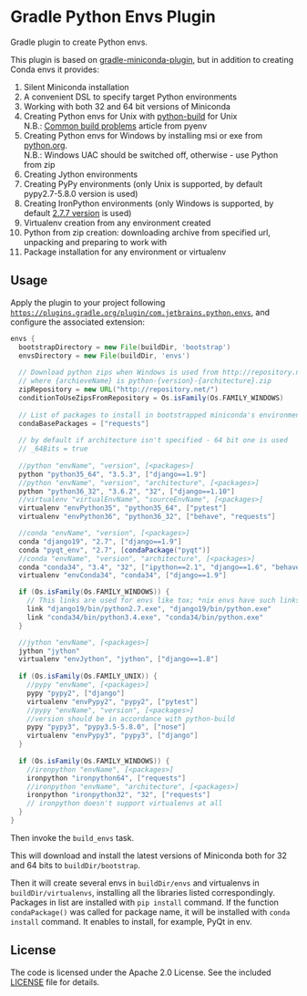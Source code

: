 Gradle Python Envs Plugin
========================

Gradle plugin to create Python envs.

This plugin is based on [gradle-miniconda-plugin](https://github.com/palantir/gradle-miniconda-plugin),
but in addition to creating Conda envs it provides:

1. Silent Miniconda installation
2. A convenient DSL to specify target Python environments 
3. Working with both 32 and 64 bit versions of Miniconda
4. Creating Python envs for Unix with [python-build](https://github.com/pyenv/pyenv/tree/master/plugins/python-build) for Unix
<br>N.B.: [Common build problems](https://github.com/pyenv/pyenv/wiki/Common-build-problems) article from pyenv
5. Creating Python envs for Windows by installing msi or exe from [python.org](https://www.python.org/). 
<br>N.B.: Windows UAC should be switched off, otherwise - use Python from zip
6. Creating Jython environments
7. Creating PyPy environments (only Unix is supported, by default pypy2.7-5.8.0 version is used)
8. Creating IronPython environments (only Windows is supported, by default [2.7.7 version](https://github.com/IronLanguages/ironpython2/releases/tag/ipy-2.7.7) is used)
9. Virtualenv creation from any environment created
10. Python from zip creation: downloading archive from specified url, unpacking and preparing to work with
11. Package installation for any environment or virtualenv 


Usage
-----
                                                
Apply the plugin to your project following
[`https://plugins.gradle.org/plugin/com.jetbrains.python.envs`](https://plugins.gradle.org/plugin/com.jetbrains.python.envs),
and configure the associated extension:

```gradle
envs {
  bootstrapDirectory = new File(buildDir, 'bootstrap')
  envsDirectory = new File(buildDir, 'envs')
  
  // Download python zips when Windows is used from http://repository.net/%archieveName%,
  // where {archieveName} is python-{version}-{architecture}.zip
  zipRepository = new URL("http://repository.net/")
  conditionToUseZipsFromRepository = Os.isFamily(Os.FAMILY_WINDOWS)
  
  // List of packages to install in bootstrapped miniconda's environments
  condaBasePackages = ["requests"]
  
  // by default if architecture isn't specified - 64 bit one is used
  // _64Bits = true
  
  //python "envName", "version", [<packages>]
  python "python35_64", "3.5.3", ["django==1.9"]
  //python "envName", "version", "architecture", [<packages>]
  python "python36_32", "3.6.2", "32", ["django==1.10"]
  //virtualenv "virtualEnvName", "sourceEnvName", [<packages>]
  virtualenv "envPython35", "python35_64", ["pytest"]
  virtualenv "envPython36", "python36_32", ["behave", "requests"]

  //conda "envName", "version", [<packages>]
  conda "django19", "2.7", ["django==1.9"]
  conda "pyqt_env", "2.7", [condaPackage("pyqt")]
  //conda "envName", "version", "architecture", [<packages>]
  conda "conda34", "3.4", "32", ["ipython==2.1", "django==1.6", "behave", "jinja2", "tox==2.0"]
  virtualenv "envConda34", "conda34", ["django==1.9"]

  if (Os.isFamily(Os.FAMILY_WINDOWS)) {
    // This links are used for envs like tox; *nix envs have such links already
    link "django19/bin/python2.7.exe", "django19/bin/python.exe"
    link "conda34/bin/python3.4.exe", "conda34/bin/python.exe"
  }

  //jython "envName", [<packages>]
  jython "jython"
  virtualenv "envJython", "jython", ["django==1.8"]
  
  if (Os.isFamily(Os.FAMILY_UNIX)) {
    //pypy "envName", [<packages>]
    pypy "pypy2", ["django"]
    virtualenv "envPypy2", "pypy2", ["pytest"]
    //pypy "envName", "version", [<packages>]
    //version should be in accordance with python-build
    pypy "pypy3", "pypy3.5-5.8.0", ["nose"]
    virtualenv "envPypy3", "pypy3", ["django"]    
  }
  
  if (Os.isFamily(Os.FAMILY_WINDOWS)) {
    //ironpython "envName", [<packages>]
    ironpython "ironpython64", ["requests"]
    //ironpython "envName", "architecture", [<packages>]
    ironpython "ironpython32", "32", ["requests"]
    // ironpython doesn't support virtualenvs at all
  }
}
```

Then invoke the `build_envs` task. 

This will download and install the latest versions of Miniconda both for 32 and 64 bits to `buildDir/bootstrap`.

Then it will create several envs in `buildDir/envs` and virtualenvs in `buildDir/virtualenvs`, installing all the libraries listed correspondingly. Packages in list are installed with `pip install` command. If the function `condaPackage()` was called for package name, it will be installed with `conda install` command. It enables to install, for example, PyQt in env.


License
-------

The code is licensed under the Apache 2.0 License. See the included
[LICENSE](LICENSE) file for details.


